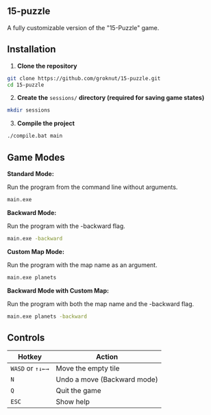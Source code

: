 


## 15-puzzle

A fully customizable version of the "15-Puzzle" game.

## Installation

1. **Clone the repository**
```bash
git clone https://github.com/groknut/15-puzzle.git
cd 15-puzzle
```

2. **Create the** `sessions/` **directory (required for saving game states)**
```bash
mkdir sessions
```

3. **Compile the project**
```bash
./compile.bat main
```

## Game Modes
**Standard Mode:**

Run the program from the command line without arguments.

```bash
main.exe
```

**Backward Mode:**

Run the program with the -backward flag.

```bash
main.exe -backward
```

**Custom Map Mode:**

Run the program with the map name as an argument.

```bash
main.exe planets
```

**Backward Mode with Custom Map:**

Run the program with both the map name and the -backward flag.

```bash
main.exe planets -backward
```

## Controls

| Hotkey           | Action                      |
|------------------|-----------------------------|
| `WASD` or `↑↓←→` | Move the empty tile         |
| `N`              | Undo a move (Backward mode) |
| `Q`              | Quit the game               |
| `ESC`            | Show help                   |
